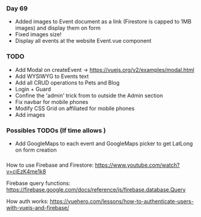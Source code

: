 ### Day 69
- Added images to Event document as a link (Firestore is capped to 1MB images) and display them on form
- Fixed images size!
- Display all events at the website Event.vue component

### TODO
- Add Modal on createEvent -> https://vuejs.org/v2/examples/modal.html
- Add WYSIWYG to Events text
- Add all CRUD operations to Pets and Blog
- Login + Guard
- Confine the 'admin' trick from to outside the Admin section
- Fix navbar for mobile phones
- Modify CSS Grid on affiliated for mobile phones
- Add images

### Possibles TODOs (If time allows )
- Add GoogleMaps to each event and GoogleMaps picker to get LatLong on form creation

### 
How to use Firebase and Firestore:
https://www.youtube.com/watch?v=cjEzK4me1k8


Firebase query functions:
https://firebase.google.com/docs/reference/js/firebase.database.Query

How auth works:
https://vuehero.com/lessons/how-to-authenticate-users-with-vuejs-and-firebase/